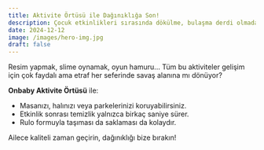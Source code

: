 ```yaml
---
title: Aktivite Örtüsü ile Dağınıklığa Son!
description: Çocuk etkinlikleri sırasında dökülme, bulaşma derdi olmadan keyifli zaman geçirmek mümkün. İşte çözümünüz.
date: 2024-12-12
image: /images/hero-img.jpg
draft: false
---
```


Resim yapmak, slime oynamak, oyun hamuru... Tüm bu aktiviteler gelişim için çok faydalı ama etraf her seferinde savaş alanına mı dönüyor?

**Onbaby Aktivite Örtüsü** ile:

- Masanızı, halınızı veya parkelerinizi koruyabilirsiniz.
- Etkinlik sonrası temizlik yalnızca birkaç saniye sürer.
- Rulo formuyla taşıması da saklaması da kolaydır.

Ailece kaliteli zaman geçirin, dağınıklığı bize bırakın!
